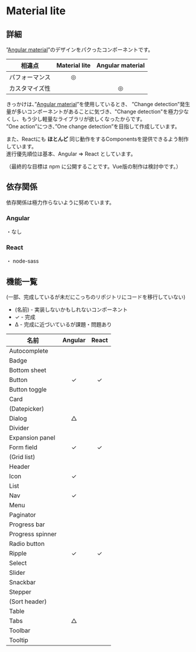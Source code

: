 # Material lite


## 詳細

”[Angular material](https://material.angular.io/)”のデザインをパクったコンポーネントです。
<br>

| 相違点 | Material lite | Angular material |
| :-: | :-: | :-: |
| パフォーマンス | ◎ |   |
| カスタマイズ性 |    | ◎ |

きっかけは、”[Angular material](https://material.angular.io/)”を使用しているとき、
”Change detection”発生量が多いコンポーネントがあることに気づき、"Change detection"を極力少なくし、もう少し軽量なライブラリが欲しくなったからです。<br>
”One action”につき、”One change detection”を目指して作成しています。

また、Reactにも **ほとんど** 同じ動作をするComponentsを提供できるよう制作しています。<br>
進行優先順位は基本、Angular => React としています。 

（最終的な目標は npm に公開することです。Vue版の制作は検討中です。）



## 依存関係

依存関係は極力作らないように努めています。

### Angular
・なし

### React
・ node-sass


## 機能一覧

(一部、完成しているが未だにこっちのリポジトリにコードを移行していない)

- (名前) - 実装しないかもしれないコンポーネント
- ✓ - 完成
- Δ - 完成に近づいているが課題・問題あり

| 名前 | Angular | React |
| --- | :-: | :-: |
| Autocomplete     |   |   |
| Badge            |   |   |
| Bottom sheet     |   |   |
| Button           | ✓ | ✓ |
| Button toggle    |   |   |
| Card             |   |   |
| (Datepicker)     |   |   |
| Dialog           | △ |   |
| Divider          |   |   |
| Expansion panel  |   |   |
| Form field       | ✓ | ✓ |
| (Grid list)      |   |   |
| Header           |   |   |
| Icon             | ✓ |   |
| List             |   |   |
| Nav              | ✓ |   |
| Menu             |   |   |
| Paginator        |   |   |
| Progress bar     |   |   |
| Progress spinner |   |   |
| Radio button     |   |   |
| Ripple           | ✓ | ✓ |
| Select           |   |   |
| Slider           |   |   |
| Snackbar         |   |   |
| Stepper          |   |   |
| (Sort header)    |   |   |
| Table            |   |   |
| Tabs             | △ |   |
| Toolbar          |   |   |
| Tooltip          |   |   |
